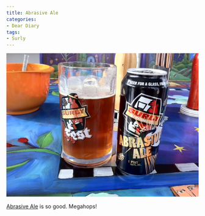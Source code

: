 ```yaml
---
title: Abrasive Ale
categories:
- Dear Diary
tags:
- Surly
---
```


![](/assets/posts/2011/photo9.jpg)
  



[Abrasive Ale](http://surlybrewing.com/beer/surly-beer-seasonal-beers.html) is so good. Megahops!
